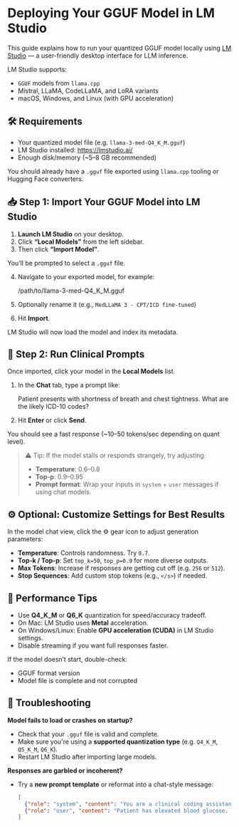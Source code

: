 # Deploying Your GGUF Model in LM Studio

This guide explains how to run your quantized GGUF model locally using [LM Studio](https://lmstudio.ai/) — a user-friendly desktop interface for LLM inference.

LM Studio supports:
- `GGUF` models from `llama.cpp`
- Mistral, LLaMA, CodeLLaMA, and LoRA variants
- macOS, Windows, and Linux (with GPU acceleration)

## 🛠 Requirements

- Your quantized model file (e.g. `llama-3-med-Q4_K_M.gguf`)
- LM Studio installed: https://lmstudio.ai/
- Enough disk/memory (~5–8 GB recommended)

You should already have a `.gguf` file exported using `llama.cpp` tooling or Hugging Face converters.

## 📥 Step 1: Import Your GGUF Model into LM Studio

1. **Launch LM Studio** on your desktop.
2. Click **“Local Models”** from the left sidebar.
3. Then click **“Import Model”**.

You’ll be prompted to select a `.gguf` file.

4. Navigate to your exported model, for example:

    /path/to/llama-3-med-Q4_K_M.gguf


5. Optionally rename it (e.g., `MedLLaMA 3 - CPT/ICD fine-tuned`)
6. Hit **Import**.

LM Studio will now load the model and index its metadata.

## 🧪 Step 2: Run Clinical Prompts

Once imported, click your model in the **Local Models** list.

1. In the **Chat** tab, type a prompt like:

    Patient presents with shortness of breath and chest tightness. What are the likely ICD-10 codes?


2. Hit **Enter** or click **Send**.

You should see a fast response (~10–50 tokens/sec depending on quant level).

> ⚠️ Tip: If the model stalls or responds strangely, try adjusting:
> - **Temperature**: 0.6–0.8
> - **Top-p**: 0.9–0.95
> - **Prompt format**: Wrap your inputs in `system` + `user` messages if using chat models.


## ⚙️ Optional: Customize Settings for Best Results

In the model chat view, click the ⚙️ gear icon to adjust generation parameters:

- **Temperature**: Controls randomness. Try `0.7`.
- **Top-k / Top-p**: Set `top_k=50`, `top_p=0.9` for more diverse outputs.
- **Max Tokens**: Increase if responses are getting cut off (e.g. `256` or `512`).
- **Stop Sequences**: Add custom stop tokens (e.g., `</s>`) if needed.

## 🚀 Performance Tips

- Use **Q4_K_M** or **Q6_K** quantization for speed/accuracy tradeoff.
- On Mac: LM Studio uses **Metal** acceleration.
- On Windows/Linux: Enable **GPU acceleration (CUDA)** in LM Studio settings.
- Disable streaming if you want full responses faster.

If the model doesn’t start, double-check:
- GGUF format version
- Model file is complete and not corrupted

## 🧯 Troubleshooting

**Model fails to load or crashes on startup?**
- Check that your `.gguf` file is valid and complete.
- Make sure you're using a **supported quantization type** (e.g. `Q4_K_M`, `Q5_K_M`, `Q6_K`).
- Restart LM Studio after importing large models.

**Responses are garbled or incoherent?**
- Try a **new prompt template** or reformat into a chat-style message:
  ```json
  [
    {"role": "system", "content": "You are a clinical coding assistant."},
    {"role": "user", "content": "Patient has elevated blood glucose. What ICD-10 codes apply?"}
  ]

